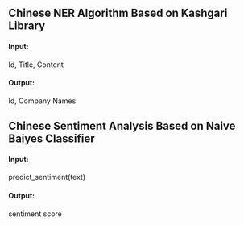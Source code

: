 ## Chinese NER Algorithm Based on Kashgari Library

#### Input: 
  Id, Title, Content

#### Output: 
  Id, Company Names

## Chinese Sentiment Analysis Based on Naive Baiyes Classifier

#### Input:
  predict_sentiment(text)
#### Output:
  sentiment score

